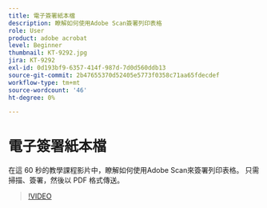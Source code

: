 ```yaml
---
title: 電子簽署紙本檔
description: 瞭解如何使用Adobe Scan簽署列印表格
role: User
product: adobe acrobat
level: Beginner
thumbnail: KT-9292.jpg
jira: KT-9292
exl-id: 0d193bf9-6357-414f-987d-7d0d560ddb13
source-git-commit: 2b47655370d52405e5773f0358c71aa65fdecdef
workflow-type: tm+mt
source-wordcount: '46'
ht-degree: 0%

---
```


# 電子簽署紙本檔

在這 60 秒的教學課程影片中，瞭解如何使用Adobe Scan來簽署列印表格。 只需掃描、簽署，然後以 PDF 格式傳送。

>[!VIDEO](https://video.tv.adobe.com/v/338331?quality=12&learn=on&hidetitle=true)
